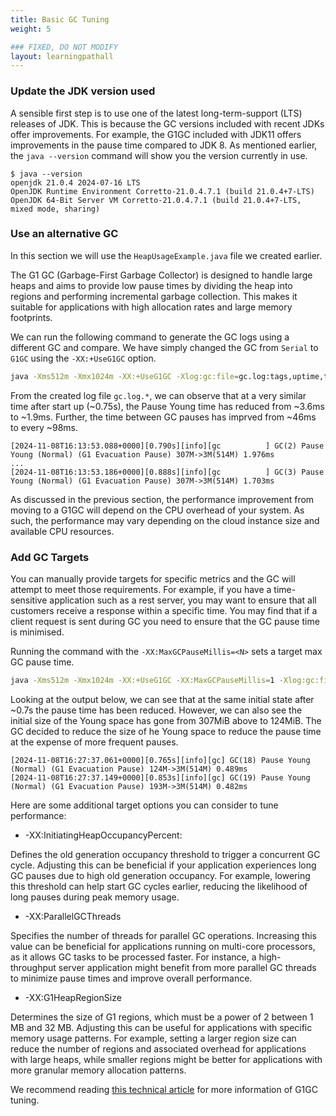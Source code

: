 ```yaml
---
title: Basic GC Tuning
weight: 5

### FIXED, DO NOT MODIFY
layout: learningpathall
---
```


### Update the JDK version used

A sensible first step is to use one of the latest long-term-support (LTS) releases of JDK. This is because the GC versions included with recent JDKs offer improvements. For example, the G1GC included with JDK11 offers improvements in the pause time compared to JDK 8. As mentioned earlier, the `java --version` command will show you the version currently in use. 

```output
$ java --version
openjdk 21.0.4 2024-07-16 LTS
OpenJDK Runtime Environment Corretto-21.0.4.7.1 (build 21.0.4+7-LTS)
OpenJDK 64-Bit Server VM Corretto-21.0.4.7.1 (build 21.0.4+7-LTS, mixed mode, sharing)
```


### Use an alternative GC

In this section we will use the `HeapUsageExample.java` file we created earlier. 

The G1 GC (Garbage-First Garbage Collector) is designed to handle large heaps and aims to provide low pause times by dividing the heap into regions and performing incremental garbage collection. This makes it suitable for applications with high allocation rates and large memory footprints.

We can run the following command to generate the GC logs using a different GC and compare. We have simply changed the GC from `Serial` to `G1GC` using the `-XX:+UseG1GC` option. 

```bash
java -Xms512m -Xmx1024m -XX:+UseG1GC -Xlog:gc:file=gc.log:tags,uptime,time,level:filecount=10,filesize=16m HeapUsageExample.java
```
From the created log file `gc.log.*`, we can observe that at a very similar time after start up (~0.75s), the Pause Young time has reduced from ~3.6ms to ~1.9ms. Further, the time between GC pauses has imprved from ~46ms to every ~98ms.

```output
[2024-11-08T16:13:53.088+0000][0.790s][info][gc          ] GC(2) Pause Young (Normal) (G1 Evacuation Pause) 307M->3M(514M) 1.976ms
...
[2024-11-08T16:13:53.186+0000][0.888s][info][gc          ] GC(3) Pause Young (Normal) (G1 Evacuation Pause) 307M->3M(514M) 1.703ms
```
As discussed in the previous section, the performance improvement from moving to a G1GC will depend on the CPU overhead of your system. As such, the performance may vary depending on the cloud instance size and available CPU resources. 

### Add GC Targets

You can manually provide targets for specific metrics and the GC will attempt to meet those requirements. For example, if you have a time-sensitive application such as a rest server, you may want to ensure that all customers receive a response within a specific time. You may find that if a client request is sent during GC you need to ensure that the GC pause time is minimised. 

Running the command with the `-XX:MaxGCPauseMillis=<N>` sets a target max GC pause time. 

```bash
java -Xms512m -Xmx1024m -XX:+UseG1GC -XX:MaxGCPauseMillis=1 -Xlog:gc:file=gc.log:tags,uptime,time,level:filecount=10,filesize=16m HeapUsageExample.java
```

Looking at the output below, we can see that at the same initial state after ~0.7s the pause time has been reduced. However, we can also see the initial size of the Young space has gone from 307MiB above to 124MiB. The GC decided to reduce the size of he Young space to reduce the pause time at the expense of more frequent pauses. 

```output
[2024-11-08T16:27:37.061+0000][0.765s][info][gc] GC(18) Pause Young (Normal) (G1 Evacuation Pause) 124M->3M(514M) 0.489ms
[2024-11-08T16:27:37.149+0000][0.853s][info][gc] GC(19) Pause Young (Normal) (G1 Evacuation Pause) 193M->3M(514M) 0.482ms
```

Here are some additional target options you can consider to tune performance:

-   -XX:InitiatingHeapOccupancyPercent: 

Defines the old generation occupancy threshold to trigger a concurrent GC cycle. Adjusting this can be beneficial if your application experiences long GC pauses due to high old generation occupancy. For example, lowering this threshold can help start GC cycles earlier, reducing the likelihood of long pauses during peak memory usage.
-   -XX:ParallelGCThreads

Specifies the number of threads for parallel GC operations. Increasing this value can be beneficial for applications running on multi-core processors, as it allows GC tasks to be processed faster. For instance, a high-throughput server application might benefit from more parallel GC threads to minimize pause times and improve overall performance.
-   -XX:G1HeapRegionSize

Determines the size of G1 regions, which must be a power of 2 between 1 MB and 32 MB. Adjusting this can be useful for applications with specific memory usage patterns. For example, setting a larger region size can reduce the number of regions and associated overhead for applications with large heaps, while smaller regions might be better for applications with more granular memory allocation patterns.

We recommend reading [this technical article](https://www.oracle.com/technical-resources/articles/java/g1gc.html) for more information of G1GC tuning. 

